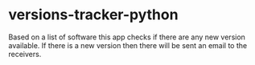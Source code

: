 # versions-tracker-python
Based on a list of software this app checks if there are any new version available. If there is a new version then there will be sent an email to the receivers.
